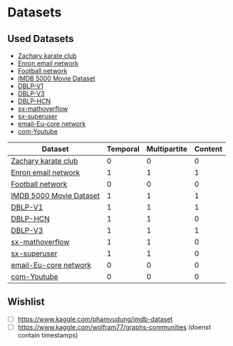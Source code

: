 # Datasets
## Used Datasets
* [Zachary karate club](http://konect.cc/networks/ucidata-zachary/)
* [Enron email network](https://www.kaggle.com/wcukierski/enron-email-dataset/)
* [Football network](https://networkrepository.com/misc-football.php)
* [IMDB 5000 Movie Dataset](https://www.kaggle.com/carolzhangdc/imdb-5000-movie-dataset)
* [DBLP-V1](https://www.aminer.org/citation)
* [DBLP-V3](https://www.aminer.org/citation)
* [DBLP-HCN](https://data.mendeley.com/datasets/t4xmpbrr6v/1)
* [sx-mathoverflow](https://snap.stanford.edu/data/sx-mathoverflow.html)
* [sx-superuser](https://snap.stanford.edu/data/sx-superuser.html)
* [email-Eu-core network](https://snap.stanford.edu/data/email-Eu-core.html)
* [com-Youtube](https://snap.stanford.edu/data/com-Youtube.html)

| Dataset                                                                                | Temporal | Multipartite | Content |
|----------------------------------------------------------------------------------------|----------|--------------|---------|
| [Zachary karate club](http://konect.cc/networks/ucidata-zachary/)                      | 0        | 0            | 0       |
| [Enron email network](https://www.kaggle.com/wcukierski/enron-email-dataset/)          | 1        | 1            | 1       |
| [Football network](https://networkrepository.com/misc-football.php)                    | 0        | 0            | 0       |
 | [IMDB 5000 Movie Dataset](https://www.kaggle.com/carolzhangdc/imdb-5000-movie-dataset) | 1        | 1            | 1       |
 | [DBLP-V1](https://www.aminer.org/citation)                                             | 1        | 1            | 1       |
 | [DBLP-HCN](https://data.mendeley.com/datasets/t4xmpbrr6v/1)                            | 1        | 1            | 0       |
| [DBLP-V3](https://www.aminer.org/citation)                                             | 1        | 1            | 1       |
| [sx-mathoverflow](https://snap.stanford.edu/data/sx-mathoverflow.html)                 | 1        | 1            | 0       |
 | [sx-superuser](https://snap.stanford.edu/data/sx-superuser.html)                       | 1        | 1            | 0       |
 | [email-Eu-core network](https://snap.stanford.edu/data/email-Eu-core.html)             | 0        | 0            | 0       |
 | [com-Youtube](https://snap.stanford.edu/data/com-Youtube.html)                         | 0        | 0            | 0       |

## Wishlist
- [ ] https://www.kaggle.com/phamvudung/imdb-dataset
- [ ] https://www.kaggle.com/wolfram77/graphs-communities (doenst contain timestamps)